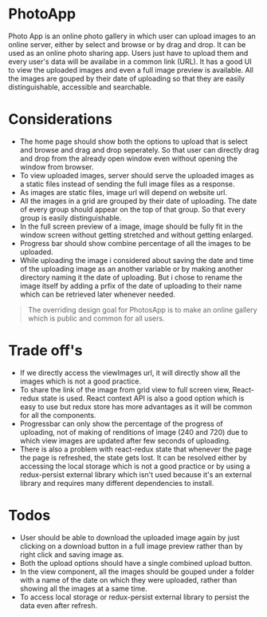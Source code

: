 # PhotoApp



Photo App is an online photo gallery in which user can upload images to an online server, either by select and browse or by drag and drop.
It can be used as an online photo sharing app. Users just have to upload them and every user's data will be availabe in a common link (URL).
It has a good UI to view the uploaded images and even a full image preview is available. All the images are gouped by their date of uploading so that they are easily distinguishable, accessible and searchable. 


# Considerations

  - The home page should show both the options to upload that is select and browse and drag and drop seperately. So that user can directly drag and drop from the already open window even without opening the window from browser.
  - To view uploaded images, server should serve the uploaded images as a static files instead of sending the full image files as a response.
  - As images are static files, image url will depend on website url.
  - All the images in a grid are grouped by their date of uploading. The date of every group should appear on the top of that group. So that every group is easily distinguishable.
  - In the full screen preview of a image, image should be fully fit in the window screen without getting stretched and without getting enlarged.
  - Progress bar should show combine percentage of all the images to be uploaded.
  - While uploading the image i considered about saving the date and time of the uploading image as an another variable or by making another directory naming it the date of uploading. But i chose to rename the image itself by adding a prfix of the date of uploading to their name which can be retrieved later whenever needed.





> The overriding design goal for PhotosApp
> is to make an online gallery which is
> public and common for all users.

# Trade off's

* If we directly access the viewImages url, it will directly show all the images which is not a good practice.
* To share the link of the image from grid view to full screen view, React-redux state is used. React context API is also a good option which is easy to use but redux store has more advantages as it will be common for all the components.
*  Progressbar can only show the percentage of the progress of uploading, not of making of renditions of image (240 and 720) due to which view images are updated after few seconds of uploading.
* There is also a problem with react-redux state that whenever the page the page is refreshed, the state gets lost. It can be resolved either by accessing the local storage which is not a good practice or by using a redux-persist external library which isn't used because it's an external library and requires many different dependencies to install.

# Todos

 - User should be able to download the uploaded image again by just clicking on a download button in a full image preview rather than by right click and saving image as.
 - Both the upload options should have a single combined upload button.
 - In the view component, all the images should be gouped under a folder with a name of the date on which they were uploaded, rather than showing all the images at a same time.
 - To access local storage or redux-persist external library to persist the data even after refresh.

